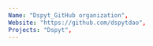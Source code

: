 ```yaml
--- 
Name: "Dspyt_GitHub organization", 
Website: "https://github.com/dspytdao", 
Projects: "Dspyt",
--- 
```

<!--lang:en--> 

<!--lang:es--] 

<!--lang:de--] 

<!--lang:fr--] 

<!--lang:pl--] 

<!--lang:uk--] 

[!--lang:*--> 